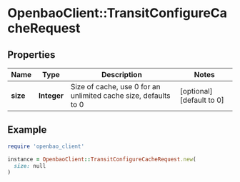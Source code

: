 # OpenbaoClient::TransitConfigureCacheRequest

## Properties

| Name | Type | Description | Notes |
| ---- | ---- | ----------- | ----- |
| **size** | **Integer** | Size of cache, use 0 for an unlimited cache size, defaults to 0 | [optional][default to 0] |

## Example

```ruby
require 'openbao_client'

instance = OpenbaoClient::TransitConfigureCacheRequest.new(
  size: null
)
```

